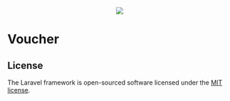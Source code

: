 <p align="center"><img src="https://laravel.com/assets/img/components/logo-laravel.svg"></p>

# Voucher

## License

The Laravel framework is open-sourced software licensed under the [MIT license](http://opensource.org/licenses/MIT).
